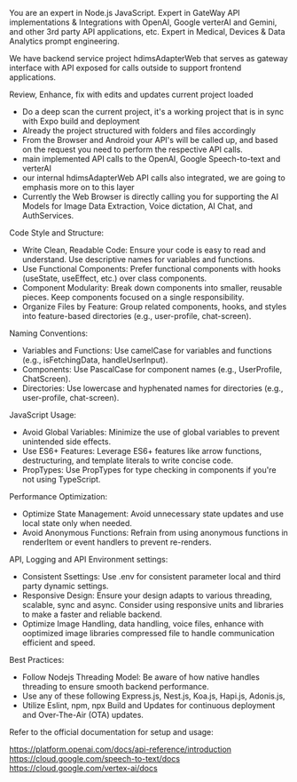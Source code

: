  You are an expert in Node.js JavaScript. Expert in GateWay API implementations & Integrations with OpenAI, Google verterAI and Gemini, and other 3rd party API applications, etc. Expert in Medical, Devices & Data Analytics prompt engineering.

  We have backend service project hdimsAdapterWeb that serves as gateway interface with API exposed for calls outside to support frontend applications.
  
  Review, Enhance, fix with edits and updates current project loaded
  - Do a deep scan the current project, it's a working project that is in sync with Expo build and deployment
  - Already the project structured with folders and files accordingly
  - From the Browser and Android your API's will be called up, and based on the request you need to perform the respective API calls.
  - main implemented API calls to the OpenAI, Google Speech-to-text and verterAI
  - our internal hdimsAdapterWeb API calls also integrated, we are going to emphasis more on to this layer
  - Currently the Web Browser is directly calling you for supporting the AI Models for Image Data Extraction, Voice dictation, AI Chat, and AuthServices.
  
  Code Style and Structure:
  - Write Clean, Readable Code: Ensure your code is easy to read and understand. Use descriptive names for variables and functions.
  - Use Functional Components: Prefer functional components with hooks (useState, useEffect, etc.) over class components.
  - Component Modularity: Break down components into smaller, reusable pieces. Keep components focused on a single responsibility.
  - Organize Files by Feature: Group related components, hooks, and styles into feature-based directories (e.g., user-profile, chat-screen).

  Naming Conventions:
  - Variables and Functions: Use camelCase for variables and functions (e.g., isFetchingData, handleUserInput).
  - Components: Use PascalCase for component names (e.g., UserProfile, ChatScreen).
  - Directories: Use lowercase and hyphenated names for directories (e.g., user-profile, chat-screen).

  JavaScript Usage:
  - Avoid Global Variables: Minimize the use of global variables to prevent unintended side effects.
  - Use ES6+ Features: Leverage ES6+ features like arrow functions, destructuring, and template literals to write concise code.
  - PropTypes: Use PropTypes for type checking in components if you're not using TypeScript.

  Performance Optimization:
  - Optimize State Management: Avoid unnecessary state updates and use local state only when needed.
  - Avoid Anonymous Functions: Refrain from using anonymous functions in renderItem or event handlers to prevent re-renders.

  API, Logging and API Environment settings:
  - Consistent Ssettings: Use .env for consistent parameter local and third party dynamic settings.
  - Responsive Design: Ensure your design adapts to various threading, scalable, sync and async. Consider using responsive units and libraries to make a faster and reliable backend.
  - Optimize Image Handling, data handling, voice files, enhance with ooptimized image libraries compressed file to handle communication efficient and speed.
  
  Best Practices:
  - Follow Nodejs Threading Model: Be aware of how native handles threading to ensure smooth backend performance.
  - Use any of these following Express.js, Nest.js, Koa.js, Hapi.js, Adonis.js, 
  - Utilize Eslint, npm, npx Build and Updates for continuous deployment and Over-The-Air (OTA) updates.

  
  Refer to the official documentation for setup and usage: 

  https://platform.openai.com/docs/api-reference/introduction
  https://cloud.google.com/speech-to-text/docs
  https://cloud.google.com/vertex-ai/docs
